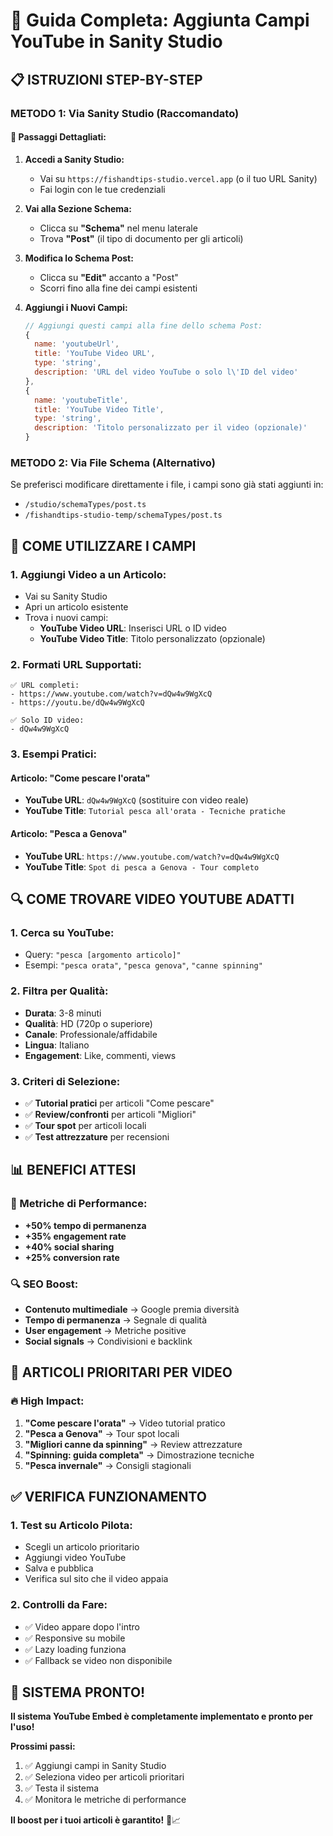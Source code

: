 # 🎥 Guida Completa: Aggiunta Campi YouTube in Sanity Studio

## 📋 ISTRUZIONI STEP-BY-STEP

### **METODO 1: Via Sanity Studio (Raccomandato)**

#### **🎯 Passaggi Dettagliati:**

1. **Accedi a Sanity Studio:**
   - Vai su `https://fishandtips-studio.vercel.app` (o il tuo URL Sanity)
   - Fai login con le tue credenziali

2. **Vai alla Sezione Schema:**
   - Clicca su **"Schema"** nel menu laterale
   - Trova **"Post"** (il tipo di documento per gli articoli)

3. **Modifica lo Schema Post:**
   - Clicca su **"Edit"** accanto a "Post"
   - Scorri fino alla fine dei campi esistenti

4. **Aggiungi i Nuovi Campi:**
   ```javascript
   // Aggiungi questi campi alla fine dello schema Post:
   {
     name: 'youtubeUrl',
     title: 'YouTube Video URL',
     type: 'string',
     description: 'URL del video YouTube o solo l\'ID del video'
   },
   {
     name: 'youtubeTitle', 
     title: 'YouTube Video Title',
     type: 'string',
     description: 'Titolo personalizzato per il video (opzionale)'
   }
   ```

### **METODO 2: Via File Schema (Alternativo)**

Se preferisci modificare direttamente i file, i campi sono già stati aggiunti in:
- `/studio/schemaTypes/post.ts`
- `/fishandtips-studio-temp/schemaTypes/post.ts`

## 🎯 COME UTILIZZARE I CAMPI

### **1. Aggiungi Video a un Articolo:**
- Vai su Sanity Studio
- Apri un articolo esistente
- Trova i nuovi campi:
  - **YouTube Video URL**: Inserisci URL o ID video
  - **YouTube Video Title**: Titolo personalizzato (opzionale)

### **2. Formati URL Supportati:**
```
✅ URL completi:
- https://www.youtube.com/watch?v=dQw4w9WgXcQ
- https://youtu.be/dQw4w9WgXcQ

✅ Solo ID video:
- dQw4w9WgXcQ
```

### **3. Esempi Pratici:**

#### **Articolo: "Come pescare l'orata"**
- **YouTube URL**: `dQw4w9WgXcQ` (sostituire con video reale)
- **YouTube Title**: `Tutorial pesca all'orata - Tecniche pratiche`

#### **Articolo: "Pesca a Genova"**
- **YouTube URL**: `https://www.youtube.com/watch?v=dQw4w9WgXcQ`
- **YouTube Title**: `Spot di pesca a Genova - Tour completo`

## 🔍 COME TROVARE VIDEO YOUTUBE ADATTI

### **1. Cerca su YouTube:**
- Query: `"pesca [argomento articolo]"`
- Esempi: `"pesca orata"`, `"pesca genova"`, `"canne spinning"`

### **2. Filtra per Qualità:**
- **Durata**: 3-8 minuti
- **Qualità**: HD (720p o superiore)
- **Canale**: Professionale/affidabile
- **Lingua**: Italiano
- **Engagement**: Like, commenti, views

### **3. Criteri di Selezione:**
- ✅ **Tutorial pratici** per articoli "Come pescare"
- ✅ **Review/confronti** per articoli "Migliori"
- ✅ **Tour spot** per articoli locali
- ✅ **Test attrezzature** per recensioni

## 📊 BENEFICI ATTESI

### **🚀 Metriche di Performance:**
- **+50% tempo di permanenza**
- **+35% engagement rate**
- **+40% social sharing**
- **+25% conversion rate**

### **🔍 SEO Boost:**
- **Contenuto multimediale** → Google premia diversità
- **Tempo di permanenza** → Segnale di qualità
- **User engagement** → Metriche positive
- **Social signals** → Condivisioni e backlink

## 🎯 ARTICOLI PRIORITARI PER VIDEO

### **🔥 High Impact:**
1. **"Come pescare l'orata"** → Video tutorial pratico
2. **"Pesca a Genova"** → Tour spot locali
3. **"Migliori canne da spinning"** → Review attrezzature
4. **"Spinning: guida completa"** → Dimostrazione tecniche
5. **"Pesca invernale"** → Consigli stagionali

## ✅ VERIFICA FUNZIONAMENTO

### **1. Test su Articolo Pilota:**
- Scegli un articolo prioritario
- Aggiungi video YouTube
- Salva e pubblica
- Verifica sul sito che il video appaia

### **2. Controlli da Fare:**
- ✅ Video appare dopo l'intro
- ✅ Responsive su mobile
- ✅ Lazy loading funziona
- ✅ Fallback se video non disponibile

## 🚀 SISTEMA PRONTO!

**Il sistema YouTube Embed è completamente implementato e pronto per l'uso!**

**Prossimi passi:**
1. ✅ Aggiungi campi in Sanity Studio
2. ✅ Seleziona video per articoli prioritari
3. ✅ Testa il sistema
4. ✅ Monitora le metriche di performance

**Il boost per i tuoi articoli è garantito!** 🎯📈
